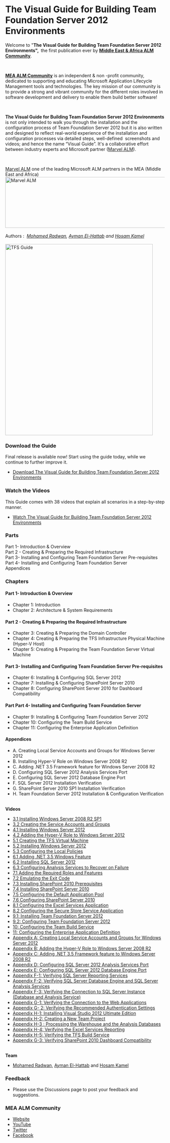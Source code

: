# The Visual Guide for Building Team Foundation Server 2012 Environments
<div class="wikidoc">Welcome to "<strong>The Visual Guide for Building Team Foundation Server 2012 Environments", </strong>&nbsp;the first publication ever by&nbsp;<a title="MEA ALM Community" href="http://www.meaalmcommunity.com" target="_blank" rel="noopener"><strong>Middle East &amp; Africa ALM Community</strong></a>.</div>
<p>&nbsp;</p>
<div class="wikidoc"><strong><a title="MEA ALM Community" href="#" target="_blank" rel="noopener">MEA ALM Community</a></strong> is an independent &amp; non -profit community, dedicated to supporting and educating Microsoft Application Lifecycle Management tools and technologies. The key mission of our community is to provide a strong and vibrant community for the different roles involved in software development and delivery to enable them build better software!</div>
<div class="wikidoc">
<p>&nbsp;</p>
</div>
<div class="wikidoc"><strong>The Visual Guide for Building Team Foundation Server 2012 Environments</strong> is not only intended to walk you through the installation and the configuration process of Team Foundation Server 2012 but it is also written and designed to reflect real-world experience of the installation and configuration processes via detailed steps, well-defined &nbsp;screenshots and videos; and hence the name &ldquo;Visual Guide&rdquo;.&nbsp;It's a collaborative effort between industry experts and Microsoft&nbsp;partner (<a title="Marvel ALM" href="#" target="_blank" rel="noopener">Marvel ALM</a>).</div>
<p>&nbsp;</p>
<div class="wikidoc"><a title="Marvel ALM" href="http://marvelalm.com/" target="_blank" rel="noopener">Marvel ALM</a> one of the leading Microsoft ALM partners in the MEA (Middle East and&nbsp;Africa)</div>
<div class="wikidoc"><a title="Marvel ALM" href="http://marvelalm.com/" target="_blank" rel="noopener"><img src="http://mohamedradwan.com/wp-content/uploads/2017/08/MSPartner-for-CodePlex-2.jpg" alt="Marvel ALM" width="552" height="160" /></a></div>
<div class="wikidoc"><br /> Authors : &nbsp;<em><a title="M.Radwan Blog" href="http://mohamedradwan.wordpress.com/" target="_blank" rel="noopener">Mohamed Radwan</a>,&nbsp;<a title="Ayman El-Hattab" href="http://www.aymanelhattab.com">Ayman El-Hattab</a> and <a title="Hosam Kamel" href="http://blogs.msdn.com/b/hkamel/" target="_blank" rel="noopener">Hosam Kamel</a></em><br /> <br /> <img title="TeamDevGuide.gif" src="http://mohamedradwan.com/wp-content/uploads/2017/08/cov-page.png" alt="TFS Guide" width="466" height="602" /></div>
<div class="wikidoc">
<h3>Download the Guide</h3>
Final release is available now! Start using the guide today, while we continue to further improve it.
<ul>
<li><a href="https://github.com/DevOpsFounder/The-Visual-Guide-for-Building-Team-Foundation-Server-2012-Environments/blob/master/The%20Visual%20Guide%20for%20Building%20Team%20Foundation%20Server%202012%20Environments-V1.0.pdf" target="_blank" rel="noopener">Download The Visual Guide for Building Team Foundation Server 2012 Environments</a></li>
</ul>
<h3>Watch the Videos</h3>
This Guide comes with 38 videos that explain all scenarios in a step-by-step manner.
<ul>
<li><a href="http://www.youtube.com/playlist?list=PLBF6EB5809CE2EED4&amp;feature=plcp" target="_blank" rel="noopener">Watch The Visual Guide for Building Team Foundation Server 2012 Environments</a></li>
</ul>
<h3>Parts</h3>
<div class="wikidoc">Part 1- Introduction &amp; Overview</div>
<div class="wikidoc">Part 2 - Creating &amp; Preparing the Required Infrastructure</div>
<div class="wikidoc">Part 3- Installing and Configuring Team Foundation Server Pre-requisites</div>
<div class="wikidoc">Part 4- Installing and Configuring Team Foundation Server</div>
<div class="wikidoc">Appendices</div>
<h3>Chapters</h3>
<h4>Part 1- Introduction &amp; Overview</h4>
<ul>
<li>Chapter 1: Introduction</li>
<li>Chapter 2: Architecture &amp; System Requirements</li>
</ul>
<h4>Part 2 - Creating &amp; Preparing the Required&nbsp;Infrastructure</h4>
<ul>
<li>Chapter 3: Creating &amp; Preparing the Domain Controller</li>
<li>Chapter 4: Creating &amp; Preparing the TFS Infrastructure Physical Machine (Hyper-V Host)</li>
<li>Chapter 5: Creating &amp; Preparing the Team Foundation Server Virtual Machine</li>
</ul>
<h4>Part 3- Installing and Configuring Team Foundation Server Pre-requisites</h4>
<ul>
<li>Chapter 6: Installing &amp; Configuring SQL Server 2012</li>
<li>Chapter 7: Installing &amp; Configuring SharePoint Server 2010</li>
<li>Chapter 8: Configuring SharePoint Server 2010 for Dashboard Compatibility</li>
</ul>
<h4>Part Part 4- Installing and Configuring Team Foundation Server</h4>
<ul>
<li>Chapter 9: Installing &amp; Configuring Team Foundation Server 2012&nbsp;</li>
<li>Chapter 10: Configuring the Team Build Service</li>
<li>Chapter 11: Configuring the Enterprise Application Definition</li>
</ul>
<h4>Appendices</h4>
<ul>
<li>A. Creating Local Service Accounts and Groups for Windows Server 2012&nbsp;</li>
<li>B. Installing Hyper-V Role on Windows Server 2008 R2</li>
<li>C. Adding .NET 3.5 Framework feature for Windows Server 2008 R2</li>
<li>D. Configuring SQL Server 2012 Analysis Services Port</li>
<li>E. Configuring SQL Server 2012 Database Engine Port</li>
<li>F. SQL Server 2012 Installation Verification &nbsp;</li>
<li>G. SharePoint Server 2010 SP1 Installation Verification</li>
<li>H. Team Foundation Server 2012 Installation &amp; Configuration Verification</li>
</ul>
<br /> <strong>Videos</strong>
<ul>
<li><a href="http://www.youtube.com/watch?v=k-8uMqJCI1U&amp;feature=plcp">3.1 Installing Windows Server 2008 R2 SP1</a></li>
<li><a href="http://www.youtube.com/watch?v=4usGTnySDHg&amp;feature=plcp">3.2 Creating the Service Accounts and Groups</a></li>
<li><a href="http://www.youtube.com/watch?v=4DlyqSEU-wg&amp;feature=plcp">4.1 Installing Windows Server 2012</a></li>
<li><a href="http://www.youtube.com/watch?v=nyfXKuq0Va4&amp;feature=plcp">4.2 Adding the Hyper-V Role to Windows Server 2012</a></li>
<li><a href="http://www.youtube.com/watch?v=A77bdQDe1OA&amp;feature=plcp">5.1 Creating the TFS Virtual Machine</a></li>
<li><a href="http://www.youtube.com/watch?v=2G4cqG9RzvI&amp;feature=plcp">5.2 Installing Windows Server 2012</a></li>
<li><a href="http://www.youtube.com/watch?v=TloAewSBec8&amp;feature=plcp">5.3 Configuring the Local Policies</a></li>
<li><a href="http://www.youtube.com/watch?v=0_X7zp1XtuY&amp;feature=plcp">6.1 Adding .NET 3.5 Windows Feature</a></li>
<li><a href="http://www.youtube.com/watch?v=QWRO_5zh_kk&amp;feature=plcp">6.2 Installing SQL Server 2012</a></li>
<li><a href="http://www.youtube.com/watch?v=zu4OhKHPLRY&amp;feature=plcp">6.3 Configuring Analysis Services to Recover on Failure</a></li>
<li><a href="http://www.youtube.com/watch?v=gdnUTChIGiE&amp;feature=plcp">7.1 Adding the Required Roles and Features</a></li>
<li><a href="http://www.youtube.com/watch?v=orWYbWZXnvM&amp;feature=plcp">7.2 Emulating the Exit Code</a></li>
<li><a href="http://www.youtube.com/watch?v=P3VU5wRcIac&amp;feature=plcp">7.3 Installing SharePoint 2010 Prerequisites</a></li>
<li><a href="http://www.youtube.com/watch?v=Bf7dlioeOvU&amp;feature=plcp">7.4 Installing SharePoint Server 2010</a></li>
<li><a href="http://www.youtube.com/watch?v=envZ8_qy5k0&amp;feature=plcp">7.5 Configuring the Default Application Pool</a></li>
<li><a href="http://www.youtube.com/watch?v=klTG3UGSz44&amp;feature=plcp">7.6 Configuring SharePoint Server 2010</a></li>
<li><a href="http://www.youtube.com/watch?v=xHa3lZDwh38&amp;feature=plcp">8.1 Configuring the Excel Services Application</a></li>
<li><a href="http://www.youtube.com/watch?v=hv9Esg9y_ds&amp;feature=plcp">8.2 Configuring the Secure Store Service Application</a></li>
<li><a href="http://www.youtube.com/watch?v=OYtsaa8BE3Y&amp;feature=plcp">9.1: Installing Team Foundation Server 2012</a></li>
<li><a href="http://www.youtube.com/watch?v=UwJjL7Imkkc&amp;feature=plcp">9.2: Configuring Team Foundation Server 2012</a></li>
<li><a href="http://www.youtube.com/watch?v=6DJ0LIPchTs&amp;feature=plcp">10: Configuring the Team Build Service</a></li>
<li><a href="http://www.youtube.com/watch?v=3ZvCi-McqIo&amp;feature=plcp">11: Configuring the Enterprise Application Definition</a></li>
<li><a href="http://www.youtube.com/watch?v=cbIFxxZLEgg&amp;feature=plcp">Appendix A: Creating Local Service Accounts and Groups for Windows Server 2012</a></li>
<li><a href="http://www.youtube.com/watch?v=cwpA05Got1A&amp;feature=plcp">Appendix B: Adding the Hyper-V Role to Windows Server 2008 R2</a></li>
<li><a href="http://www.youtube.com/watch?v=NHgXJIkx-mo&amp;feature=plcp">Appendix C: Adding .NET 3.5 Framework feature to Windows Server 2008 R2</a></li>
<li><a href="http://www.youtube.com/watch?v=AxQO-UTicac&amp;feature=plcp">Appendix D: Configuring SQL Server 2012 Analysis Services Port</a></li>
<li><a href="http://www.youtube.com/watch?v=hqaWGsFLDXs&amp;feature=plcp">Appendix E: Configuring SQL Server 2012 Database Engine Port</a></li>
<li><a href="http://www.youtube.com/watch?v=R_uL-c_xuDc&amp;feature=plcp">Appendix F-1: Verifying SQL Server Reporting Services</a></li>
<li><a href="http://www.youtube.com/watch?v=VKLXRxnFy6g&amp;feature=plcp">Appendix F-2: Verifying SQL Server Database Engine and SQL Server Analysis Services</a></li>
<li><a href="http://www.youtube.com/watch?v=RhQ-4rqsxxc&amp;feature=plcp">Appendix F-3: Verifying the Connection to SQL Server Instance (Database and Analysis Service)</a></li>
<li><a href="http://www.youtube.com/watch?v=kbXB4BZQUBQ&amp;feature=plcp">Appendix G-1: Verifying the Connection to the Web Applications</a></li>
<li><a href="http://www.youtube.com/watch?v=kbXB4BZQUBQ&amp;feature=plcp">Appendix G- 2: Verifying the Recommended Authentication Settings</a></li>
<li><a href="http://www.youtube.com/watch?v=WHZHT1hhDig&amp;feature=plcp">Appendix H-1: Installing Visual Studio 2012 Ultimate Edition</a></li>
<li><a href="http://www.youtube.com/watch?v=wuPLy4UrRyo&amp;feature=plcp">Appendix H-2: Creating a New Team Project</a></li>
<li><a href="http://www.youtube.com/watch?v=DmH9aaNSkMs&amp;feature=plcp">Appendix H-3 : Processing the Warehouse and the Analysis Databases</a></li>
<li><a href="http://www.youtube.com/watch?v=NpRwhjpnxqo&amp;feature=plcp">Appendix H-4: Verifying the Excel Services Reporting</a></li>
<li><a href="http://www.youtube.com/watch?v=2hNLdmCAu1g&amp;feature=plcp">Appendix H-5: Verifying the TFS Build Service</a></li>
<li><a href="http://www.youtube.com/watch?v=f8wNqyDPeo4&amp;feature=plcp">Appendix G-3: Verifying SharePoint 2010 Dashboard Compatibility</a></li>
</ul>
<br /> <strong>Team</strong><br />
<ul>
<li><a title="M.Radwan Blog" href="http://mohamedradwan.com/" target="_blank" rel="noopener">Mohamed Radwan</a>,&nbsp;<a title="Ayman El-Hattab" href="http://www.aymanelhattab.com">Ayman El-Hattab</a>&nbsp;and&nbsp;<a title="Hosam Kamel" href="http://blogs.msdn.com/b/hkamel/" target="_blank" rel="noopener">Hosam Kamel</a></li>
</ul>
<h3>Feedback</h3>
<ul>
<li>Please use the Discussions page to post your feedback and suggestions.</li>
</ul>
<h3>MEA ALM Community</h3>
<ul>
<li><a href="#" target="_blank" rel="noopener">Website </a></li>
<li><a href="http://www.youtube.com/user/MSMEAALMCommunity" target="_blank" rel="noopener">YouTube </a></li>
<li><a href="https://twitter.com/MEAALMCommunity" target="_blank" rel="noopener">Twitter </a></li>
<li><a href="https://www.facebook.com/MeaALMCommunity" target="_blank" rel="noopener">Facebook</a></li>
</ul>
</div>
